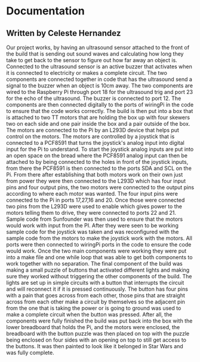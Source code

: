 # Documentation
## Written by Celeste Hernandez

Our project works, by having an ultrasound sensor attached to the front of the build that is
sending out sound waves and calculating how long they take to get back to the sensor to figure
out how far away an object is. Connected to the ultrasound sensor is an active buzzer that
activates when it is connected to electricity or makes a complete circuit. The two components are
connected together in code that has the ultrasound send a signal to the buzzer when an object is
10cm away. The two components are wired to the Raspberry Pi through port 18 for the
ultrasound trig and port 23 for the echo of the ultrasound. The buzzer is connected to port 12.
The components are then connected digitally to the ports of wiringPi in the code to ensure that
the code works correctly.
The build is then put into a box that is attached to two TT motors that are holding the box
up with four skewers two on each side and one pair inside the box and a pair outside of the box.
The motors are connected to the Pi by an L293D device that helps put control on the motors. The
motors are controlled by a joystick that is connected to a PCF8591 that turns the joystick's
analog input into digital input for the Pi to understand. To start the joystick analog inputs are put
into an open space on the bread where the PCF8591 analog input can then be attached to by
being connected to the holes in front of the joystick inputs, from there the PCF8591 is then
connected to the ports SDA and SCL on the Pi. From there after establishing that both motors
work on their own just from power they were then connected to the L293D which has four input
pins and four output pins, the two motors were connected to the output pins according to where
each motor was wanted. The four input pins were connected to the Pi in ports 17,27,16 and 20.
Once those were connected two pins from the L293D were used to enable which gives power to
the motors telling them to drive, they were connected to ports 22 and 21. Sample code from
Sunfounder was then used to ensure that the motors would work with input from the PI. After
they were seen to be working sample code for the joystick was taken and was reconfigured with
the sample code from the motors to make the joystick work with the motors. All ports were then
connected to wiringPi ports in the code to ensure the code would work.
Once the two main components were working they were put into a make file and one
while loop that was able to get both components to work together with no separation.
The final component of the build was making a small puzzle of buttons that activated
different lights and making sure they worked without triggering the other components of the
build. The lights are set up in simple circuits with a button that interrupts the circuit and will
reconnect it if it is pressed continuously. The button has four pins with a pain that goes across
from each other, those pins that are straight across from each other make a circuit by themselves
so the adjacent pin from the one that is taking the power or is going to ground was used to make
a complete circuit when the button was pressed.
After all, the components were fully finished the build was put back into the box with the
lower breadboard that holds the Pi, and the motors were enclosed, the breadboard with the button
puzzle was then placed on top with the puzzle being enclosed on four sides with an opening on
top to still get access to the buttons. It was then painted to look like it belonged in Star Wars and
was fully complete.

